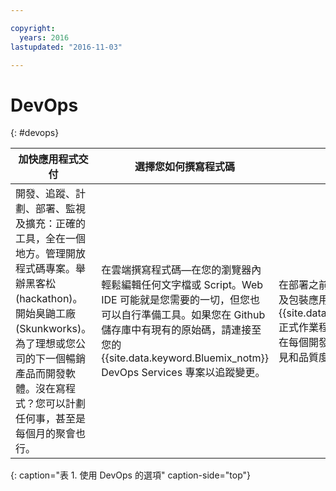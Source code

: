 ```yaml
---

copyright:
  years: 2016
lastupdated: "2016-11-03"

---
```


# DevOps
{: #devops}

加快應用程式交付 | 選擇您如何撰寫程式碼 | 有信心地部署
---- | ---- | ----
開發、追蹤、計劃、部署、監視及擴充：正確的工具，全在一個地方。管理開放程式碼專案。舉辦黑客松 (hackathon)。開始臭鼬工廠 (Skunkworks)。為了理想或您公司的下一個暢銷產品而開發軟體。沒在寫程式？您可以計劃任何事，甚至是每個月的聚會也行。 | 在雲端撰寫程式碼—在您的瀏覽器內輕鬆編輯任何文字檔或 Script。Web IDE 可能就是您需要的一切，但您也可以自行準備工具。如果您在 Github 儲存庫中有現有的原始碼，請連接至您的 {{site.data.keyword.Bluemix_notm}} DevOps Services 專案以追蹤變更。 | 在部署之前建置、掃描、測試、整合及包裝應用程式，管理對 {{site.data.keyword.Bluemix_notm}} 正式作業程式碼的持續交付，並確保在每個開發階段能快速取得使用者意見和品質度量值。
{: caption="表 1. 使用 DevOps 的選項" caption-side="top"}
